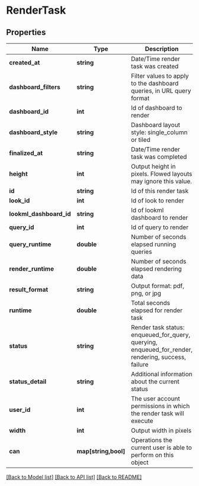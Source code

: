 # RenderTask

## Properties
Name | Type | Description | Notes
------------ | ------------- | ------------- | -------------
**created_at** | **string** | Date/Time render task was created | [optional] 
**dashboard_filters** | **string** | Filter values to apply to the dashboard queries, in URL query format | [optional] 
**dashboard_id** | **int** | Id of dashboard to render | [optional] 
**dashboard_style** | **string** | Dashboard layout style: single_column or tiled | [optional] 
**finalized_at** | **string** | Date/Time render task was completed | [optional] 
**height** | **int** | Output height in pixels. Flowed layouts may ignore this value. | [optional] 
**id** | **string** | Id of this render task | [optional] 
**look_id** | **int** | Id of look to render | [optional] 
**lookml_dashboard_id** | **string** | Id of lookml dashboard to render | [optional] 
**query_id** | **int** | Id of query to render | [optional] 
**query_runtime** | **double** | Number of seconds elapsed running queries | [optional] 
**render_runtime** | **double** | Number of seconds elapsed rendering data | [optional] 
**result_format** | **string** | Output format: pdf, png, or jpg | [optional] 
**runtime** | **double** | Total seconds elapsed for render task | [optional] 
**status** | **string** | Render task status: enqueued_for_query, querying, enqueued_for_render, rendering, success, failure | [optional] 
**status_detail** | **string** | Additional information about the current status | [optional] 
**user_id** | **int** | The user account permissions in which the render task will execute | [optional] 
**width** | **int** | Output width in pixels | [optional] 
**can** | **map[string,bool]** | Operations the current user is able to perform on this object | [optional] 

[[Back to Model list]](../README.md#documentation-for-models) [[Back to API list]](../README.md#documentation-for-api-endpoints) [[Back to README]](../README.md)


